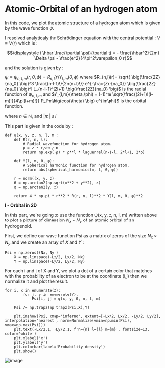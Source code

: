 # Atomic-Orbital of an hydrogen atom
In this code, we plot the atomic structure of a hydrogen atom which is given by the wave function $\psi$.

I resolved analyticaly the Schrödinger equation with the central potential : $V \equiv V(r)$ which is :

$$\displaystyle i \hbar \frac{\partial \psi}{\partial t} = - \frac{\hbar^2}{2m} \Delta \psi - \frac{e^2}{4\pi^2\varepsilon_0 r}$$ 

and the solution is given by :

$\psi \equiv \psi_{n,l,m}(r,\theta,\phi) = R_{n,l}(r)Y_{l,m}(\theta,\phi)$ where $R_{n,l}(r)= \sqrt{ \big(\frac{2Z}{na_0} \big)^3 \frac{(n-l-1)!}{2n(n+l)!}} e^{-\frac{Zr}{na_0}} \big(\frac{2Z}{na_0} \big)^l L_{n-l-1}^{2l+1} \big(\frac{2Z}{na_0} \big)$ is the radial function of $\psi_{n,l,m}$ and $Y_{l,m}(\theta,\phi) = (-1)^m \sqrt{\frac{(2l+1)!(l-m)!}{4\pi(l+m)!}} P_l^m\big(cos(\theta) \big) e^{im\phi}$ is the orbital function.

where $n \in \mathbb{N}$,  and $\lvert m \rvert \leq l$

This part is given in the code by : 

    def ψ(x, y, z, n, l, m):
        def R(r, n, l):
            # Radial wavefunction for hydrogen atom.
            ρ = 2 * r/a0 / n
            return np.exp(-ρ) * ρ**l * laguerrel(n-1-l, 2*l+1, 2*ρ)
    
        def Y(l, m, θ, φ):
            # Spherical harmonic function for hydrogen atom.
            return abs(spherical_harmonics(m, l, θ, φ))
    
        r = norm((x, y, z))
        θ = np.arctan2(np.sqrt(x**2 + y**2), z)
        φ = np.arctan2(y, x)
    
        return 4 * np.pi * r**2 * R(r, n, l)**2 * Y(l, m, θ, φ)**2

$\textbf{I - Orbital in 2D}$

In this part, we're going to use the function ψ(x, y, z, n, l, m) written above to plot a picture of dimension $N_x \times N_y$ of an atomic orbital of an hydrogenoid.

First, we define our wave function Psi as a matrix of zeros of the size $N_x \times N_y$ and we create an array of $X$ and $Y$ :

    Psi = np.zeros((Nx, Ny))
        X = np.linspace(-Lx/2, Lx/2, Nx)
        Y = np.linspace(-Ly/2, Ly/2, Ny)

For each i and j of X and Y, we plot a dot of a certain color that matches with the probability of an electron to be at the coordinate (i,j) then we normalize it and plot the result.

    for i, x in enumerate(X):
            for j, y in enumerate(Y):
                Psi[i, j] = ψ(x, y, 0, n, l, m)
            
        Psi /= np.trapz(np.trapz(Psi,X),Y)
        
        plt.imshow(Psi, cmap='inferno', extent=[-Lx/2, Lx/2, -Ly/2, Ly/2], interpolation='nearest', norm=Normalize(vmin=np.min(Psi), vmax=np.max(Psi)))
        plt.text(-Lx/2.1, -Ly/2.1, f'n={n} l={l} m={m}', fontsize=13, color='white')
        plt.xlabel('x')
        plt.ylabel('y')
        plt.colorbar(label='Probability density')
        plt.show()


![image](https://github.com/user-attachments/assets/97a31dee-6771-4ee2-a055-86f2cb71dbf5)








